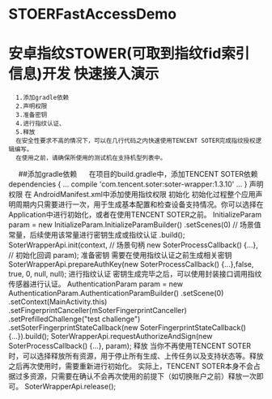 # STOERFastAccessDemo

安卓指纹STOWER(可取到指纹fid索引信息)开发 快速接入演示
=
      1.添加gradle依赖
      2.声明权限
      3.准备密钥
      4.进行指纹认证、
      5.释放
      在安全性要求不高的情况下，可以在几行代码之内快速使用TENCENT SOTER完成指纹授权逻辑编写。
      在使用之前，请确保所使用的测试机在支持机型列表中。
      ##添加gradle依赖
      在项目的build.gradle中，添加TENCENT SOTER依赖
      dependencies {
          ...
          compile 'com.tencent.soter:soter-wrapper:1.3.10'
          ...
      }
      声明权限
      在 AndroidManifest.xml中添加使用指纹权限
      <uses-permission android:name="android.permission.USE_FINGERPRINT"/>
      初始化
      初始化过程整个应用声明周期内只需要进行一次，用于生成基本配置和检查设备支持情况。你可以选择在Application中进行初始化，或者在使用TENCENT SOTER之前。
      InitializeParam param = new InitializeParam.InitializeParamBuilder()
      .setScenes(0) // 场景值常量，后续使用该常量进行密钥生成或指纹认证
      .build();
      SoterWrapperApi.init(context, // 场景句柄
      new SoterProcessCallback<SoterProcessNoExtResult>() {...}, // 初始化回调
      param);
      准备密钥
      需要在使用指纹认证之前生成相关密钥
      SoterWrapperApi.prepareAuthKey(new SoterProcessCallback<SoterProcessKeyPreparationResult>() {...},false, true, 0, null, null);
      进行指纹认证
      密钥生成完毕之后，可以使用封装接口调用指纹传感器进行认证。
      AuthenticationParam param = new AuthenticationParam.AuthenticationParamBuilder()
                                          .setScene(0)
                                          .setContext(MainActivity.this)
                                          .setFingerprintCanceller(mSoterFingerprintCanceller)
                                          .setPrefilledChallenge("test challenge")
                                          .setSoterFingerprintStateCallback(new SoterFingerprintStateCallback() {...}).build();
      SoterWrapperApi.requestAuthorizeAndSign(new SoterProcessCallback<SoterProcessAuthenticationResult>() {...}, param);
      释放
      当你不再使用TENCENT SOTER时，可以选择释放所有资源，用于停止所有生成、上传任务以及支持状态等。释放之后再次使用时，需要重新进行初始化。 实际上，TENCENT SOTER本身不会占据过多资源，只需要在确认不会再次使用的前提下（如切换账户之前）释放一次即可。
      SoterWrapperApi.release();
